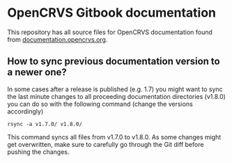 # OpenCRVS Gitbook documentation

This repository has all source files for OpenCRVS documentation found from [documentation.opencrvs.org](https://documentation.opencrvs.org/).

## How to sync previous documentation version to a newer one?

In some cases after a release is published (e.g. 1.7) you might want to sync the last minute changes to all proceeding documentation directories (v1.8.0) you can do so with the following command (change the versions accordingly)

```
rsync -a v1.7.0/ v1.8.0/
```

This command syncs all files from v1.7.0 to v1.8.0. As some changes might get overwritten, make sure to carefully go through the Git diff before pushing the changes.